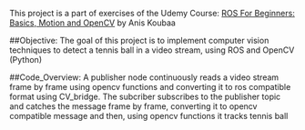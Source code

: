 This project is a part of exercises of the Udemy Course: [ROS For Beginners: Basics, Motion and OpenCV](https://www.udemy.com/course/ros-essentials/) by Anis Koubaa


##Objective: 
The goal of this project is to implement computer vision techniques to detect a tennis ball in a video stream, using ROS and OpenCV (Python)

##Code_Overview:
A publisher node continuously reads a video stream frame by frame using opencv functions and converting it to ros compatible format using CV_bridge.
The subcriber subscribes to the publisher topic and catches the message frame by frame, converting it to opencv compatible message and then, using opencv functions it tracks tennis ball
